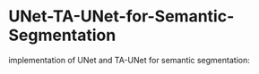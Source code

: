 # UNet-TA-UNet-for-Semantic-Segmentation
implementation of UNet  and TA-UNet for semantic segmentation: 
